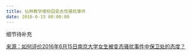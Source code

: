 ```yaml
---
title: 仙林教学楼校园变态性骚扰事件
date: 2016-6-15 00:00:00
---
```


细节待补充

[来源：如何评价2016年6月15日南京大学女生被变态骚扰事件中保卫处的态度？](https://www.zhihu.com/question/47484887)